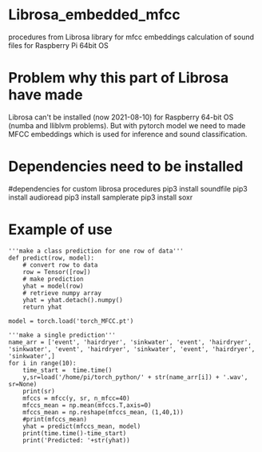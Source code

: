 # Librosa_embedded_mfcc
procedures from Librosa library for mfcc embeddings calculation of sound files for Raspberry Pi 64bit OS

# Problem why this part of Librosa have made
Librosa can't be installed (now 2021-08-10) for Raspberry 64-bit OS (numba and lliblvm problems).
But with pytorch model  we need to made MFCC embeddings which is used for inference and sound classification.

# Dependencies need to be installed
#dependencies for custom librosa procedures
pip3 install soundfile
pip3 install audioread
pip3 install samplerate
pip3 install soxr

# Example of use
```
'''make a class prediction for one row of data'''
def predict(row, model):
    # convert row to data
    row = Tensor([row])
    # make prediction
    yhat = model(row)
    # retrieve numpy array
    yhat = yhat.detach().numpy()
    return yhat

model = torch.load('torch_MFCC.pt')

'''make a single prediction'''
name_arr = ['event', 'hairdryer', 'sinkwater', 'event', 'hairdryer', 'sinkwater', 'event', 'hairdryer', 'sinkwater', 'event', 'hairdryer', 'sinkwater',]
for i in range(10):
    time_start =  time.time()
    y,sr=load('/home/pi/torch_python/' + str(name_arr[i]) + '.wav', sr=None)
    print(sr)
    mfccs = mfcc(y, sr, n_mfcc=40)
    mfccs_mean = np.mean(mfccs.T,axis=0)
    mfccs_mean = np.reshape(mfccs_mean, (1,40,1))
    #print(mfccs_mean)
    yhat = predict(mfccs_mean, model)
    print(time.time()-time_start)
    print('Predicted: '+str(yhat))
```
    
